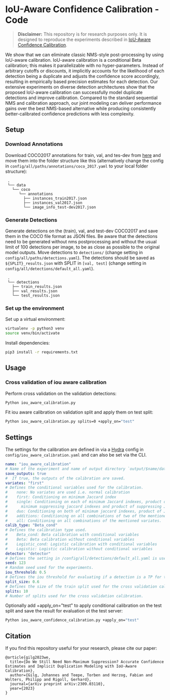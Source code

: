 # IoU-Aware Confidence Calibration - Code

> **Disclaimer:**
>This repository is for research purposes only. It is designed to reproduce the experiments described in [IoU-Aware Confidence Calibration](https://arxiv.org/pdf/2309.03110.pdf).

We show that we can eliminate classic NMS-style post-processing by using IoU-aware calibration. IoU-aware calibration is a conditional Beta calibration; this makes it parallelizable with no hyper-parameters. Instead of arbitrary cutoffs or discounts, it implicitly accounts for the likelihood of each detection being a duplicate and adjusts the confidence score accordingly, resulting in empirically based precision estimates for each detection. Our extensive experiments on diverse detection architectures show that the proposed IoU-aware calibration can successfully model duplicate detections and improve calibration. Compared to the standard sequential NMS and calibration approach, our joint modeling can deliver performance gains over the best NMS-based alternative while producing consistently better-calibrated confidence predictions with less complexity.
## Setup
### Download Annotations
Download COCO2017 annotations for train, val, and tes-dev from [here](https://cocodataset.org/#download)
and move them into the folder structure like this (alternatively change the config in `config/all/paths/annotations/coco_2017.yaml` to your local folder structure): 
```
 .
 └── data
   └── coco
      └── annotations
        ├── instances_train2017.json
        ├── instances_val2017.json
        └── image_info_test-dev2017.json
```

### Generate Detections

Generate detections on the (train), val, and test-dev COCO2017 and save them in the COCO file format as JSON files.
Be aware that the detections need to be generated without nms postprocessing and without the usual limit of 100 detections per image, to be as close as possible to the original model outputs.
Move detections to `detections/` (change setting in `config/all/paths/detections.yaml`). The detections should be saved as `${SPLIT}_results.json` with SPLIT in `[val, test]` (change setting in `config/all/detections/default_all.yaml`).
```
 .
 └── detections
   ├── train_results.json
   ├── val_results.json
   └── test_results.json
```
### Set up the environment

Set up a virtual environment:
```bash
virtualenv -p python3 venv
source venv/bin/activate
```
Install dependencies:
```bash
pip3 install -r requirements.txt
```

## Usage 
### Cross validation of iou aware calibration
Perform cross validation on the validation detections:
```bash
Python iou_aware_calibration.py 
```
Fit iou aware calibration on validation split and apply them on test split:
```bash
Python iou_aware_calibration.py splits=0 +apply_on="test"
```

## Settings
The settings for the calibration are defined in via a [Hydra](https://hydra.cc/) config in `config/iou_aware_calibration.yaml` and can also be set via the CLI.
```yaml
name: "iou_aware_calibration"
# Name of the experiment and name of output directory `output/$name/date-of-experiment.
save_outputs: true
#  If true, the outputs of the calibration are saved. 
variates: "first" 
# Defines the conditional variables used for the calibration.
#    none: No variates are used i.e. normal calibration
#    first: Conditioning on minimum Jaccard index 
#    single: Conditioning on each of minimum Jaccard indexes, product of Jaccard indexes,
#      minimum suppressing jaccard indexes and product of suppressing Jaccard indexes individually.
#    duo: Conditioning on both of minimum jaccard indexes, product of Jaccard indexes jointly.
#    additions: Conditioning on all combinations of two of the mentioned variates. 
#    all: Conditioning on all combinations of the mentioned variates. 
calib_type: "Beta_cond"
# Defines the calibration type used.
#    Beta_cond: Beta calibration with conditional variables
#    Beta: Beta calibration without conditional variables
#    Logistic_cond: Logistic calibration with conditional variables
#    Logistic: Logistic calibration without conditional variables
detector: "detector"
# Defines the setting in /config/all/detections/default_all.yaml is used for detectors detection files. 
seed: 123
# Random seed used for the experiments.
iou_threshold: 0.5
# Defines the iou threshold for evaluating if a detection is a TP for the purpose of the calibration.
split_size: 0.6
# Defines the size of the train split used for the cross validation calibration.
splits: 10
# Number of splits used for the cross validation calibration.
```
Optionally add +apply_on="test" to apply conditional calibration on the test split and save the result for evaluation ot the test server:
```bash
Python iou_aware_confidence_calibration.py +apply_on="test"
```

## Citation
If you find this repository useful for your research, please cite our paper:
```
@article{gilg2023we,
  title={Do We Still Need Non-Maximum Suppression? Accurate Confidence Estimates and Implicit Duplication Modeling with IoU-Aware Calibration},
  author={Gilg, Johannes and Teepe, Torben and Herzog, Fabian and Wolters, Philipp and Rigoll, Gerhard},
  journal={arXiv preprint arXiv:2309.03110},
  year={2023}
}
```